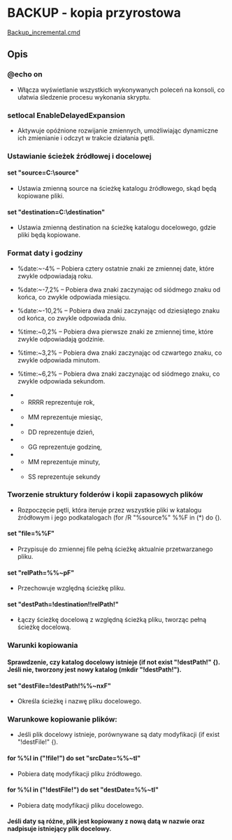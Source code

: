 # BACKUP - kopia przyrostowa
[Backup_incremental.cmd](https://github.com/Tusonic/Backup/blob/main/backup_incremental.cmd)
## Opis 
### @echo on
* Włącza wyświetlanie wszystkich wykonywanych poleceń na konsoli, co ułatwia śledzenie procesu wykonania skryptu.
### setlocal EnableDelayedExpansion
* Aktywuje opóźnione rozwijanie zmiennych, umożliwiając dynamiczne ich zmienianie i odczyt w trakcie działania pętli.
### Ustawianie ścieżek źródłowej i docelowej
#### set "source=C:\source\" 
* Ustawia zmienną source na ścieżkę katalogu źródłowego, skąd będą kopiowane pliki.
#### set "destination=C:\destination\" 
* Ustawia zmienną destination na ścieżkę katalogu docelowego, gdzie pliki będą kopiowane.
### Format daty i godziny
* %date:~-4% – Pobiera cztery ostatnie znaki ze zmiennej date, które zwykle odpowiadają roku. 
* %date:~-7,2% – Pobiera dwa znaki zaczynając od siódmego znaku od końca, co zwykle odpowiada miesiącu. 
* %date:~-10,2% – Pobiera dwa znaki zaczynając od dziesiątego znaku od końca, co zwykle odpowiada dniu. 
* %time:~0,2% – Pobiera dwa pierwsze znaki ze zmiennej time, które zwykle odpowiadają godzinie. 
* %time:~3,2% – Pobiera dwa znaki zaczynając od czwartego znaku, co zwykle odpowiada minutom. 
* %time:~6,2% – Pobiera dwa znaki zaczynając od siódmego znaku, co zwykle odpowiada sekundom. 
 
* * RRRR reprezentuje rok,
* * MM reprezentuje miesiąc,
* * DD reprezentuje dzień,
* * GG reprezentuje godzinę,
* * MM reprezentuje minuty,
* * SS reprezentuje sekundy

### Tworzenie struktury folderów i kopii zapasowych plików
* Rozpoczęcie pętli, która iteruje przez wszystkie pliki w katalogu źródłowym i jego podkatalogach (for /R "%source%" %%F in (*) do {).
#### set "file=%%F" 
* Przypisuje do zmiennej file pełną ścieżkę aktualnie przetwarzanego pliku.
#### set "relPath=%%~pF" 
* Przechowuje względną ścieżkę pliku.
#### set "destPath=!destination!!relPath!" 
* Łączy ścieżkę docelową z względną ścieżką pliku, tworząc pełną ścieżkę docelową.

### Warunki kopiowania
#### Sprawdzenie, czy katalog docelowy istnieje (if not exist "!destPath!" {). Jeśli nie, tworzony jest nowy katalog (mkdir "!destPath!").
#### set "destFile=!destPath!%%~nxF"
* Określa ścieżkę i nazwę pliku docelowego.
### Warunkowe kopiowanie plików:
* Jeśli plik docelowy istnieje, porównywane są daty modyfikacji (if exist "!destFile!" {).
#### for %%I in ("!file!") do set "srcDate=%%~tI" 
* Pobiera datę modyfikacji pliku źródłowego.
#### for %%I in ("!destFile!") do set "destDate=%%~tI" 
* Pobiera datę modyfikacji pliku docelowego.
#### Jeśli daty są różne, plik jest kopiowany z nową datą w nazwie oraz nadpisuje istniejący plik docelowy.
